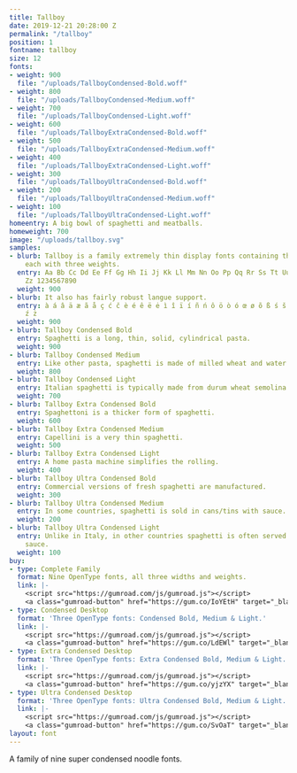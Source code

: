 ```yaml
---
title: Tallboy
date: 2019-12-21 20:28:00 Z
permalink: "/tallboy"
position: 1
fontname: tallboy
size: 12
fonts:
- weight: 900
  file: "/uploads/TallboyCondensed-Bold.woff"
- weight: 800
  file: "/uploads/TallboyCondensed-Medium.woff"
- weight: 700
  file: "/uploads/TallboyCondensed-Light.woff"
- weight: 600
  file: "/uploads/TallboyExtraCondensed-Bold.woff"
- weight: 500
  file: "/uploads/TallboyExtraCondensed-Medium.woff"
- weight: 400
  file: "/uploads/TallboyExtraCondensed-Light.woff"
- weight: 300
  file: "/uploads/TallboyUltraCondensed-Bold.woff"
- weight: 200
  file: "/uploads/TallboyUltraCondensed-Medium.woff"
- weight: 100
  file: "/uploads/TallboyUltraCondensed-Light.woff"
homeentry: A big bowl of spaghetti and meatballs.
homeweight: 700
image: "/uploads/tallboy.svg"
samples:
- blurb: Tallboy is a family extremely thin display fonts containing three widths,
    each with three weights.
  entry: Aa Bb Cc Dd Ee Ff Gg Hh Ii Jj Kk Ll Mm Nn Oo Pp Qq Rr Ss Tt Uu Vv Ww Xx Yy
    Zz 1234567890
  weight: 900
- blurb: It also has fairly robust langue support.
  entry: à á â ä æ ã å ç ć č è é ê ë ė ì î ï í ñ ń ô ö ò ó œ ø õ ß ś š û ü ù ú ÿ ž
    ź ż
  weight: 900
- blurb: Tallboy Condensed Bold
  entry: Spaghetti is a long, thin, solid, cylindrical pasta.
  weight: 900
- blurb: Tallboy Condensed Medium
  entry: Like other pasta, spaghetti is made of milled wheat and water.
  weight: 800
- blurb: Tallboy Condensed Light
  entry: Italian spaghetti is typically made from durum wheat semolina.
  weight: 700
- blurb: Tallboy Extra Condensed Bold
  entry: Spaghettoni is a thicker form of spaghetti.
  weight: 600
- blurb: Tallboy Extra Condensed Medium
  entry: Capellini is a very thin spaghetti.
  weight: 500
- blurb: Tallboy Extra Condensed Light
  entry: A home pasta machine simplifies the rolling.
  weight: 400
- blurb: Tallboy Ultra Condensed Bold
  entry: Commercial versions of fresh spaghetti are manufactured.
  weight: 300
- blurb: Tallboy Ultra Condensed Medium
  entry: In some countries, spaghetti is sold in cans/tins with sauce.
  weight: 200
- blurb: Tallboy Ultra Condensed Light
  entry: Unlike in Italy, in other countries spaghetti is often served with Bolognese
    sauce.
  weight: 100
buy:
- type: Complete Family
  format: Nine OpenType fonts, all three widths and weights.
  link: |-
    <script src="https://gumroad.com/js/gumroad.js"></script>
    <a class="gumroad-button" href="https://gum.co/IoYEtH" target="_blank" data-gumroad-single-product="true">$90 | Buy Now</a>
- type: Condensed Desktop
  format: 'Three OpenType fonts: Condensed Bold, Medium & Light.'
  link: |-
    <script src="https://gumroad.com/js/gumroad.js"></script>
    <a class="gumroad-button" href="https://gum.co/LdEWl" target="_blank" data-gumroad-single-product="true">$35 | Buy Now</a>
- type: Extra Condensed Desktop
  format: 'Three OpenType fonts: Extra Condensed Bold, Medium & Light.'
  link: |-
    <script src="https://gumroad.com/js/gumroad.js"></script>
    <a class="gumroad-button" href="https://gum.co/yjzYX" target="_blank" data-gumroad-single-product="true">$35 | Buy Now</a>
- type: Ultra Condensed Desktop
  format: 'Three OpenType fonts: Ultra Condensed Bold, Medium & Light.'
  link: |-
    <script src="https://gumroad.com/js/gumroad.js"></script>
    <a class="gumroad-button" href="https://gum.co/SvOaT" target="_blank" data-gumroad-single-product="true">$35 | Buy Now</a>
layout: font
---
```


A family of nine super condensed noodle fonts.
